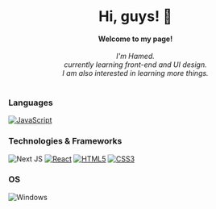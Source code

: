 <h1 align="center">Hi, guys! 👋</h1>
<p align="center">
   <b>Welcome to my page!</b><br><br>
      <i>
         I'm Hamed.<br>
         currently learning front-end and UI design.<br>
          I am also interested in learning more things.<br>
    </i><br>
</p>

### Languages
[![JavaScript](https://img.shields.io/badge/javascript-black?style=for-the-badge&logo=javascript)](https://github.com/wervlad)



### Technologies & Frameworks

![Next JS](https://img.shields.io/badge/Next-black?style=for-the-badge&logo=next.js&logoColor=green)
[![React](https://img.shields.io/badge/react-black?style=for-the-badge&logo=react)](https://github.com/wervlad)
[![HTML5](https://img.shields.io/badge/html5-black?style=for-the-badge&logo=html5)](https://hub.docker.com/u/wervlad)
[![CSS3](https://img.shields.io/badge/css3-black?style=for-the-badge&logo=css3)](https://hub.docker.com/u/wervlad)



### OS
![Windows](https://img.shields.io/badge/Windows-0078D6?style=for-the-badge&logo=windows&logoColor=white)
